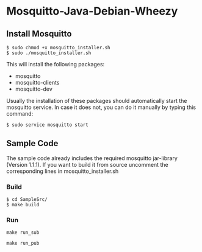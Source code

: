 # Mosquitto-Java-Debian-Wheezy

## Install Mosquitto
```
$ sudo chmod +x mosquitto_installer.sh
$ sudo ./mosquitto_installer.sh
```
This will install the following packages:
- mosquitto
- mosquitto-clients
- mosquitto-dev

Usually the installation of these packages should automatically start the mosquitto service.
In case it does not, you can do it manually by typing this command:
```
$ sudo service mosquitto start
```

## Sample Code

The sample code already includes the required mosquitto jar-library (Version 1.1.1).
If you want to build it from source uncomment the corresponding lines in mosquitto_installer.sh

### Build 
```
$ cd SampleSrc/
$ make build
```
### Run
```
make run_sub
```

```
make run_pub
```


